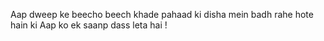 Aap dweep ke beecho beech khade pahaad ki disha mein badh rahe hote hain ki
Aap ko ek saanp dass leta hai !
